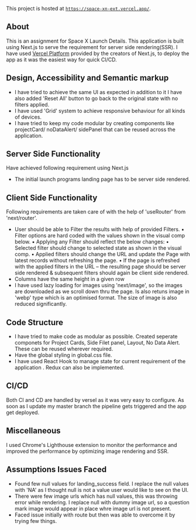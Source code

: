 This project is hosted at [`https://space-xn-ext.vercel.app/`](https://space-xn-ext.vercel.app/).

## About
This is an assignment for Space X Launch Details.
This application is built using Next.js to serve the requirement for server side rendering(SSR). 
I have used [Vercel Platform](https://vercel.com/import?utm_medium=default-template&filter=next.js&utm_source=create-next-app&utm_campaign=create-next-app-readme) provided by the creators of Next.js, to deploy the app as it was the easiest way for quick CI/CD. 


##  Design, Accessibility and Semantic markup

- I have tried to achieve the same UI as expected in addition to it I have also added 'Reset All' button to go back to the original state with no filters applied. 
- I have used 'Grid' system to achieve responsive behaviour for all kinds of devices.
- I have tried to keep my code modular by creating components like projectCard/ noDataAlert/ sidePanel that can be reused across the application. 

## Server Side Functionality
Have achieved following requirement using Next.js
- The initial launch programs landing page has to be server side rendered.

## Client Side Functionality
Following requirements are taken care of with the help of 'useRouter' from 'next/router'.
- User should be able to Filter the results with help of provided Filters.
            ▪ Filter options are hard coded with the values shown in the visual comp below.
            ▪ Applying any Filter should reflect the below changes:
                • Selected filter should change to selected state as shown in the visual comp.
                • Applied filters should change the URL and update the Page with latest records without refreshing the page.
                • If the page is refreshed with the applied filters in the URL – the resulting page should be server side rendered & subsequent filters should again be client side rendered.
- Columns have the same height in a given row
- I have used lazy loading for images using 'next/image', so the images are downloaded as we scroll down thru the page. Is also retuns image in 'webp' type which is an optimised format. The size of image is also reduced significantly.

## Code Structure 
- I have tried to make code as modular as possible. Created seperate componets for Project Cards, Side Filet panel, Layout, No Data Alert. These can be reused wherever required.
- Have the global styling in global.css file.
- I have used React Hook to manage state for current requirement of the application . Redux can also be implemented.

## CI/CD
Both CI and CD are handled by versel as it was very easy to configure. As soon as I update my master branch the pipeline gets triggered and the app get deployed.

## Miscellaneous
I used Chrome's Lighthouse extension to monitor the performance and improved the performance by optimizing image rendering and SSR. 

## Assumptions Issues Faced
- Found few null values for landing_success field. I replace the null values with 'NA' as I thought null is not a value user would like to see on the UI.
- There were few image urls which has null values, this was throwing error while rendering. I replace null with dummy image url, so a question mark image would appear in place whre image url is not present.
- Faced issue initially with route but then was able to overcome it by trying few things.
